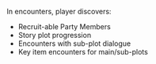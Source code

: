 In encounters, player discovers:
- Recruit-able Party Members
- Story plot progression
- Encounters with sub-plot dialogue
- Key item encounters for main/sub-plots
